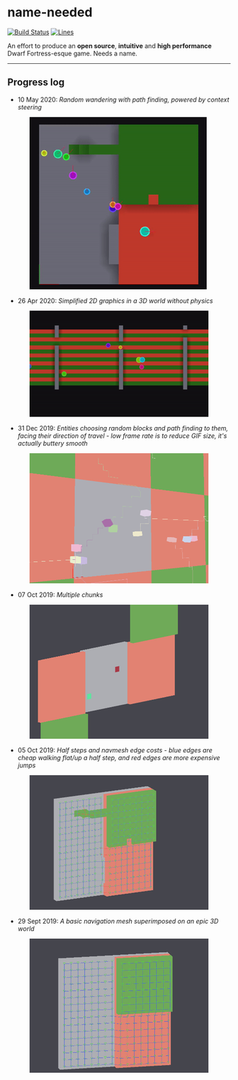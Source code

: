 # name-needed

[![Build Status](https://travis-ci.org/DomWilliams0/name-needed.svg?branch=develop)](https://travis-ci.org/DomWilliams0/name-needed)
[![Lines](https://tokei.rs/b1/github/DomWilliams0/name-needed)](https://github.com/XAMPPRocky/tokei)

An effort to produce an **open source**, **intuitive** and **high performance**  Dwarf Fortress-esque game. Needs a name.

* * *

## Progress log

* 10 May 2020: <em>Random wandering with path finding, powered by context steering</em>
<p style="margin: auto; width: 80%">
    <img src=".screenshots/path-follow.gif"/>
</p>

* 26 Apr 2020: <em>Simplified 2D graphics in a 3D world without physics</em>
<p style="margin: auto; width: 80%">
    <img src=".screenshots/simple-2d.gif"/>
</p>

* 31 Dec 2019: <em>Entities choosing random blocks and path finding to them, facing their direction of travel - low frame rate is to reduce GIF size, it's actually buttery smooth</em>
<p style="margin: auto; width: 80%">
    <img src=".screenshots/movement-with-rotation.gif"/>
</p>

* 07 Oct 2019: <em>Multiple chunks</em>
<p style="margin: auto; width: 80%">
    <img src=".screenshots/multichunk.jpg"/>
</p>

* 05 Oct 2019: <em>Half steps and navmesh edge costs - blue edges are cheap walking flat/up a half step, and red edges are more expensive jumps</em>
<p style="margin: auto; width: 80%">
    <img src=".screenshots/navmesh-halfsteps.jpg"/>
</p>

* 29 Sept 2019: <em>A basic navigation mesh superimposed on an epic 3D world</em>
<p style="margin: auto; width: 80%">
    <img src=".screenshots/navmesh.jpg"/>
</p>


